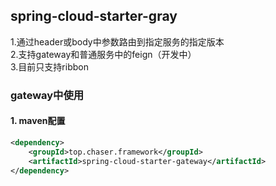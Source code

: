 ## spring-cloud-starter-gray
1.通过header或body中参数路由到指定服务的指定版本   
2.支持gateway和普通服务中的feign（开发中）   
3.目前只支持ribbon
### gateway中使用
#### 1. maven配置
```xml
<dependency>
    <groupId>top.chaser.framework</groupId>
    <artifactId>spring-cloud-starter-gateway</artifactId>
</dependency>
```
